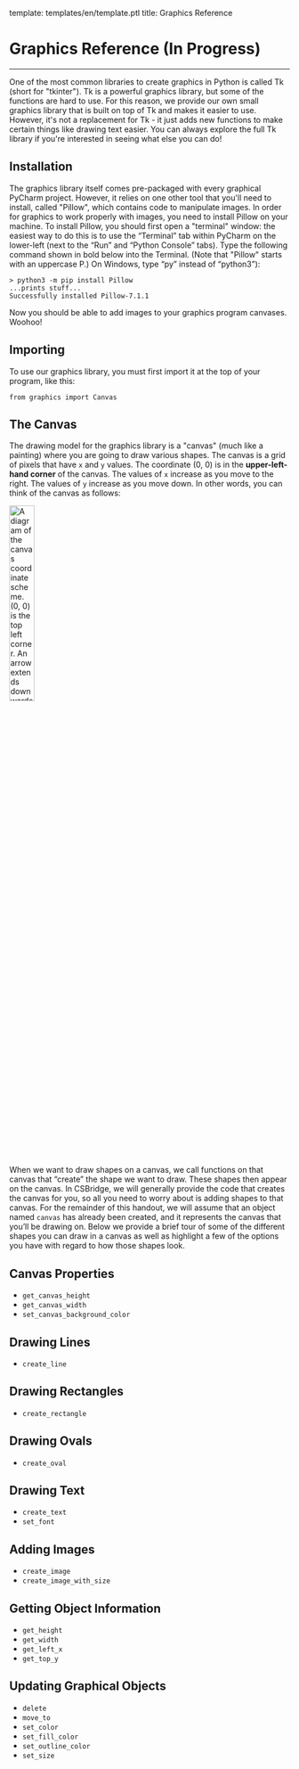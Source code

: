template: templates/en/template.ptl
title: Graphics Reference

# Graphics Reference (In Progress)
---

One of the most common libraries to create graphics in Python is
called Tk (short for "tkinter"). Tk is a powerful graphics library, but some of the functions are hard to use.  For this reason, we provide our own small graphics library that is built on top of Tk and makes it easier to use.  However, it's not a replacement for Tk - it just adds new functions to make certain things like drawing text easier.  You can always explore the full Tk library if you're interested in seeing what else you can do!

## Installation
The graphics library itself comes pre-packaged with every graphical PyCharm project.  However, it relies on one other tool that you'll need to install, called "Pillow", which contains code to manipulate images. In order for graphics to work properly with images, you need to install Pillow on your machine.  To install Pillow, you should first open a "terminal" window: the easiest way to do this is to use the “Terminal” tab within PyCharm on the lower-left (next to the “Run” and “Python Console” tabs). Type the following command shown in bold below into the Terminal. (Note that "Pillow" starts with an uppercase P.) On Windows, type “py” instead of “python3”):

```
> python3 -m pip install Pillow
...prints stuff...
Successfully installed Pillow-7.1.1
```

Now you should be able to add images to your graphics program canvases.  Woohoo!

## Importing
To use our graphics library, you must first import it at the top of your program, like this:
```
from graphics import Canvas
```

## The Canvas
The drawing model for the graphics library is a "canvas" (much like a painting) where you are going to draw various shapes. The canvas is a grid of pixels that have `x` and `y` values.  The coordinate (0, 0) is in the **upper-left-hand corner** of the canvas.  The values of `x` increase as you move to the right.  The values of `y` increase as you move down.  In other words, you can think of the canvas as follows:

<img
  src="{{pathToRoot}}img/resources/graphics/canvas.png"
  class="img-fluid mx-auto d-block"
  style="width: 30%;"
  alt="A diagram of the canvas coordinate scheme. (0, 0) is the top left corner. An arrow extends downwards in the y direction and rightwards in the x direction"
/>


When we want to draw shapes on a canvas, we call functions on that canvas that “create” the shape we want to draw. These shapes then appear on the canvas. In CSBridge, we will generally provide the code that creates the canvas for you, so all you need to worry about is adding shapes to that canvas. For the remainder of this handout, we will assume that an object named `canvas` has already been created, and it represents the canvas that you’ll be drawing on. Below we provide a brief tour of some of the different shapes you can draw in a canvas as well as highlight a few of the options you have with regard to how those shapes look.

## Canvas Properties
+ `get_canvas_height`
+ `get_canvas_width`
+ `set_canvas_background_color`

## Drawing Lines
+ `create_line`

## Drawing Rectangles
+ `create_rectangle`

## Drawing Ovals
+ `create_oval`

## Drawing Text
+ `create_text`
+ `set_font`

## Adding Images
+ `create_image`
+ `create_image_with_size`

## Getting Object Information
+ `get_height`
+ `get_width`
+ `get_left_x`
+ `get_top_y`

## Updating Graphical Objects
+ `delete`
+ `move_to`
+ `set_color`
+ `set_fill_color`
+ `set_outline_color`
+ `set_size`
